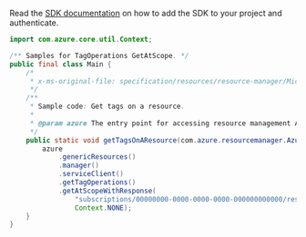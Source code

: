 Read the [SDK documentation](https://github.com/Azure/azure-sdk-for-java/blob/azure-resourcemanager_2.14.0/sdk/resourcemanager/azure-resourcemanager/README.md) on how to add the SDK to your project and authenticate.

```java
import com.azure.core.util.Context;

/** Samples for TagOperations GetAtScope. */
public final class Main {
    /*
     * x-ms-original-file: specification/resources/resource-manager/Microsoft.Resources/stable/2021-01-01/examples/GetTagsResource.json
     */
    /**
     * Sample code: Get tags on a resource.
     *
     * @param azure The entry point for accessing resource management APIs in Azure.
     */
    public static void getTagsOnAResource(com.azure.resourcemanager.AzureResourceManager azure) {
        azure
            .genericResources()
            .manager()
            .serviceClient()
            .getTagOperations()
            .getAtScopeWithResponse(
                "subscriptions/00000000-0000-0000-0000-000000000000/resourcegroups/my-resource-group/providers/myPRNameSpace/VM/myVm",
                Context.NONE);
    }
}
```
